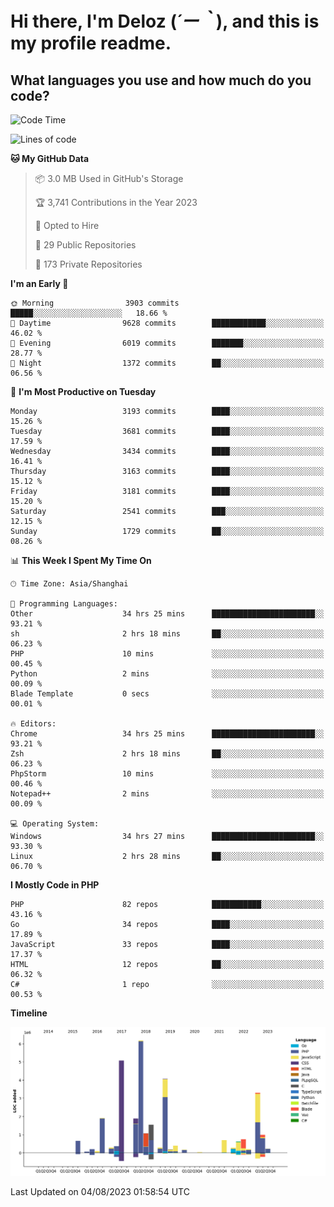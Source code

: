# **Hi there, I'm Deloz (*´ー｀*), and this is my profile readme.**

## **What languages you use and how much do you code?**

<!--START_SECTION:waka-->
![Code Time](http://img.shields.io/badge/Code%20Time-2%2C047%20hrs%2051%20mins-blue)

![Lines of code](https://img.shields.io/badge/From%20Hello%20World%20I%27ve%20Written-31.5%20million%20lines%20of%20code-blue)

**🐱 My GitHub Data** 

> 📦 3.0 MB Used in GitHub's Storage 
 > 
> 🏆 3,741 Contributions in the Year 2023
 > 
> 💼 Opted to Hire
 > 
> 📜 29 Public Repositories 
 > 
> 🔑 173 Private Repositories 
 > 
**I'm an Early 🐤** 

```text
🌞 Morning                3903 commits        █████░░░░░░░░░░░░░░░░░░░░   18.66 % 
🌆 Daytime                9628 commits        ████████████░░░░░░░░░░░░░   46.02 % 
🌃 Evening                6019 commits        ███████░░░░░░░░░░░░░░░░░░   28.77 % 
🌙 Night                  1372 commits        ██░░░░░░░░░░░░░░░░░░░░░░░   06.56 % 
```
📅 **I'm Most Productive on Tuesday** 

```text
Monday                   3193 commits        ████░░░░░░░░░░░░░░░░░░░░░   15.26 % 
Tuesday                  3681 commits        ████░░░░░░░░░░░░░░░░░░░░░   17.59 % 
Wednesday                3434 commits        ████░░░░░░░░░░░░░░░░░░░░░   16.41 % 
Thursday                 3163 commits        ████░░░░░░░░░░░░░░░░░░░░░   15.12 % 
Friday                   3181 commits        ████░░░░░░░░░░░░░░░░░░░░░   15.20 % 
Saturday                 2541 commits        ███░░░░░░░░░░░░░░░░░░░░░░   12.15 % 
Sunday                   1729 commits        ██░░░░░░░░░░░░░░░░░░░░░░░   08.26 % 
```


📊 **This Week I Spent My Time On** 

```text
🕑︎ Time Zone: Asia/Shanghai

💬 Programming Languages: 
Other                    34 hrs 25 mins      ███████████████████████░░   93.21 % 
sh                       2 hrs 18 mins       ██░░░░░░░░░░░░░░░░░░░░░░░   06.23 % 
PHP                      10 mins             ░░░░░░░░░░░░░░░░░░░░░░░░░   00.45 % 
Python                   2 mins              ░░░░░░░░░░░░░░░░░░░░░░░░░   00.09 % 
Blade Template           0 secs              ░░░░░░░░░░░░░░░░░░░░░░░░░   00.01 % 

🔥 Editors: 
Chrome                   34 hrs 25 mins      ███████████████████████░░   93.21 % 
Zsh                      2 hrs 18 mins       ██░░░░░░░░░░░░░░░░░░░░░░░   06.23 % 
PhpStorm                 10 mins             ░░░░░░░░░░░░░░░░░░░░░░░░░   00.46 % 
Notepad++                2 mins              ░░░░░░░░░░░░░░░░░░░░░░░░░   00.09 % 

💻 Operating System: 
Windows                  34 hrs 27 mins      ███████████████████████░░   93.30 % 
Linux                    2 hrs 28 mins       ██░░░░░░░░░░░░░░░░░░░░░░░   06.70 % 
```

**I Mostly Code in PHP** 

```text
PHP                      82 repos            ███████████░░░░░░░░░░░░░░   43.16 % 
Go                       34 repos            ████░░░░░░░░░░░░░░░░░░░░░   17.89 % 
JavaScript               33 repos            ████░░░░░░░░░░░░░░░░░░░░░   17.37 % 
HTML                     12 repos            ██░░░░░░░░░░░░░░░░░░░░░░░   06.32 % 
C#                       1 repo              ░░░░░░░░░░░░░░░░░░░░░░░░░   00.53 % 
```



**Timeline**

![Lines of Code chart](https://raw.githubusercontent.com/deloz/deloz/main/assets/bar_graph.png)


 Last Updated on 04/08/2023 01:58:54 UTC
<!--END_SECTION:waka-->
